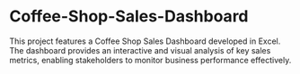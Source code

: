 # Coffee-Shop-Sales-Dashboard
This project features a Coffee Shop Sales Dashboard developed in Excel. The dashboard provides an interactive and visual analysis of key sales metrics, enabling stakeholders to monitor business performance effectively.
